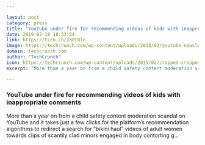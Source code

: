 ```yaml
---

layout: post
category: press
title: "YouTube under fire for recommending videos of kids with inappropriate comments"
date: 2019-02-18 18:33:54
link: https://tcrn.ch/2X8tDlo
image: https://techcrunch.com/wp-content/uploads/2018/02/youtube-newsletter.jpg?w=640
domain: techcrunch.com
author: "TechCrunch"
icon: https://techcrunch.com/wp-content/uploads/2015/02/cropped-cropped-favicon-gradient.png?w=180
excerpt: "More than a year on from a child safety content moderation scandal on YouTube and it takes just a few clicks for the platform’s recommendation algorithms to redirect a search for “bikini haul” videos of adult women towards clips of scantily clad minors engaged in body contorting g…"

---
```


### YouTube under fire for recommending videos of kids with inappropriate comments

More than a year on from a child safety content moderation scandal on YouTube and it takes just a few clicks for the platform’s recommendation algorithms to redirect a search for “bikini haul” videos of adult women towards clips of scantily clad minors engaged in body contorting g…